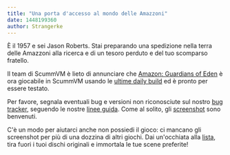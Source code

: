 ```yaml
---
title: "Una porta d'accesso al mondo delle Amazzoni"
date: 1448199360
author: Strangerke
---
```


È il 1957 e sei Jason Roberts. Stai preparando una spedizione nella terra delle Amazzoni alla ricerca e di un tesoro perduto e del tuo scomparso fratello.

Il team di ScummVM è lieto di annunciare che [Amazon: Guardians of Eden](http://www.mobygames.com/game/dos/amazon-guardians-of-eden) è ora giocabile in ScummVM usando le [ultime daily build](/downloads/#daily) ed è pronto per essere testato.

Per favore, segnala eventuali bug e versioni non riconosciute sul nostro [bug tracker](/bugs.scummvm.org/), seguendo le nostre [linee guida](/faq/#question.report-bugs). Come al solito, gli [screenshot](http://wiki.scummvm.org/index.php/Screenshots) sono benvenuti.

C'è un modo per aiutarci anche non possiedi il gioco: ci mancano gli screenshot per più di una dozzina di altri giochi. Dai un'occhiata alla [lista](http://wiki.scummvm.org/index.php/Screenshots#List_of_screenshots_we_need), tira fuori i tuoi dischi originali e immortala le tue scene preferite!
